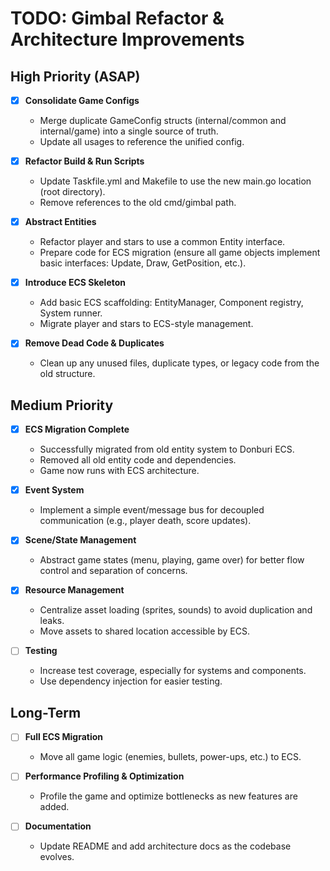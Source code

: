 # TODO: Gimbal Refactor & Architecture Improvements

## High Priority (ASAP)

- [x] **Consolidate Game Configs**
    - Merge duplicate GameConfig structs (internal/common and internal/game) into a single source of truth.
    - Update all usages to reference the unified config.

- [x] **Refactor Build & Run Scripts**
    - Update Taskfile.yml and Makefile to use the new main.go location (root directory).
    - Remove references to the old cmd/gimbal path.

- [x] **Abstract Entities**
    - Refactor player and stars to use a common Entity interface.
    - Prepare code for ECS migration (ensure all game objects implement basic interfaces: Update, Draw, GetPosition, etc.).

- [x] **Introduce ECS Skeleton**
    - Add basic ECS scaffolding: EntityManager, Component registry, System runner.
    - Migrate player and stars to ECS-style management.

- [x] **Remove Dead Code & Duplicates**
    - Clean up any unused files, duplicate types, or legacy code from the old structure.

## Medium Priority

- [x] **ECS Migration Complete**
    - Successfully migrated from old entity system to Donburi ECS.
    - Removed all old entity code and dependencies.
    - Game now runs with ECS architecture.

- [x] **Event System**
    - Implement a simple event/message bus for decoupled communication (e.g., player death, score updates).

- [x] **Scene/State Management**
    - Abstract game states (menu, playing, game over) for better flow control and separation of concerns.

- [x] **Resource Management**
    - Centralize asset loading (sprites, sounds) to avoid duplication and leaks.
    - Move assets to shared location accessible by ECS.

- [ ] **Testing**
    - Increase test coverage, especially for systems and components.
    - Use dependency injection for easier testing.

## Long-Term

- [ ] **Full ECS Migration**
    - Move all game logic (enemies, bullets, power-ups, etc.) to ECS.

- [ ] **Performance Profiling & Optimization**
    - Profile the game and optimize bottlenecks as new features are added.

- [ ] **Documentation**
    - Update README and add architecture docs as the codebase evolves. 